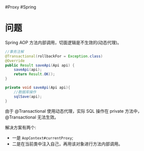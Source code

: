 #Proxy #Spring 

# 问题
Spring AOP 方法内部调用，切面逻辑是不生效的(动态代理)。

```java
//事务注解
@Transactional(rollbackFor = Exception.class)
@Override  
public Result saveApi(Api api) {  
    saveApi(api);    
    return Result.OK();  
}

private void saveApi(Api api){
    //数据库操作
	sqlSave(api);
}
```

由于 @Transactional 使用动态代理，实际 SQL 操作在 private 方法中，@Transactional 无法生效。

解决方案有两个:
 - 一是 `AopContext#currentProxy`;
 - 二是在当前类中注入自己，再用该对象进行方法内部调用。